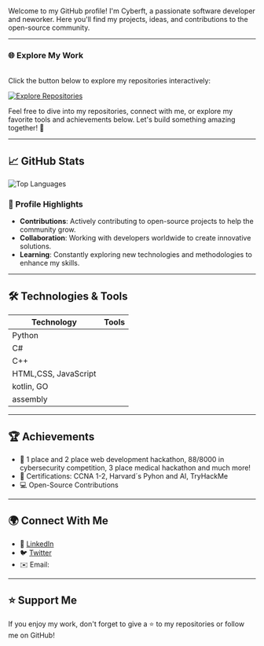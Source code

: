 <br>



<br>
Welcome to my GitHub profile! I'm Cyberft, a passionate software developer and neworker. Here you'll find my projects, ideas, and contributions to the open-source community.

---
### 🌐 Explore My Work
<br>
Click the button below to explore my repositories interactively:

[![Explore Repositories](https://img.shields.io/badge/Explore-My%20Repositories-blue?style=for-the-badge&logo=github)](https://github.com/Cyberft-pdf?tab=repositories)


Feel free to dive into my repositories, connect with me, or explore my favorite tools and achievements below. Let's build something amazing together! 🚀

---

## 📈 GitHub Stats

![Top Languages](https://github-readme-stats.vercel.app/api/top-langs/?username=Cyberft-pdf&layout=compact&theme=radical)

### 🏅 Profile Highlights

- **Contributions**: Actively contributing to open-source projects to help the community grow.
- **Collaboration**: Working with developers worldwide to create innovative solutions.
- **Learning**: Constantly exploring new technologies and methodologies to enhance my skills.

---

## 🛠️ Technologies & Tools

| Technology     | Tools          |
|----------------|----------------|
| Python         |   |
| C#     |  |
| C++    |    |
| HTML,CSS, JavaScript    |    |
| kotlin, GO   |    |
| assembly  |    |

---

## 🏆 Achievements

- 🥇 1 place and 2 place web development hackathon, 88/8000 in cybersecurity competition, 3 place medical hackathon and much more!
- 📜 Certifications: CCNA 1-2, Harvard´s Pyhon and AI, TryHackMe 
- 💻 Open-Source Contributions

---



## 🌍 Connect With Me

- 💼 [LinkedIn]()
- 🐦 [Twitter]()
- ✉️ Email: 

---

## ⭐ Support Me

If you enjoy my work, don't forget to give a ⭐ to my repositories or follow me on GitHub!


















<!----p align='center'>
   My knowledge<br/><br/>
  <img src="https://img.shields.io/badge/Python-FFD43B?style=for-the-badge&logo=python&logoColor=blue" />
  <img src="https://img.shields.io/badge/C%23-239120?style=for-the-badge&logo=c-sharp&logoColor=white" />
  <img src="https://img.shields.io/badge/C%2B%2B-00599C?style=for-the-badge&logo=c%2B%2B&logoColor=white" />

  <img src="https://img.shields.io/badge/HTML5-E34F26?style=for-the-badge&logo=html5&logoColor=white" />

  <img src="https://img.shields.io/badge/Kotlin-0095D5?&style=for-the-badge&logo=kotlin&logoColor=white" />
  <img src="https://img.shields.io/badge/Go-00ADD8?style=for-the-badge&logo=go&logoColor=white" />


<!----/p>
<!----<img src="https://hits.seeyoufarm.com/api/count/incr/badge.svg?url=https%3A%2F%2Fgithub.com%2FCyberft-pdf1212%2Fhit-counter" />




